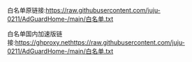白名单原链接:https://raw.githubusercontent.com/juju-0211/AdGuardHome-/main/白名单.txt

白名单国内加速版链接:https://ghproxy.nethttps://raw.githubusercontent.com/juju-0211/AdGuardHome-/main/白名单.txt
